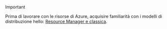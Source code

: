 > [!IMPORTANT]
> Prima di lavorare con le risorse di Azure, acquisire familiarità con i modelli di distribuzione hello: [Resource Manager e classica](../articles/azure-resource-manager/resource-manager-deployment-model.md).
